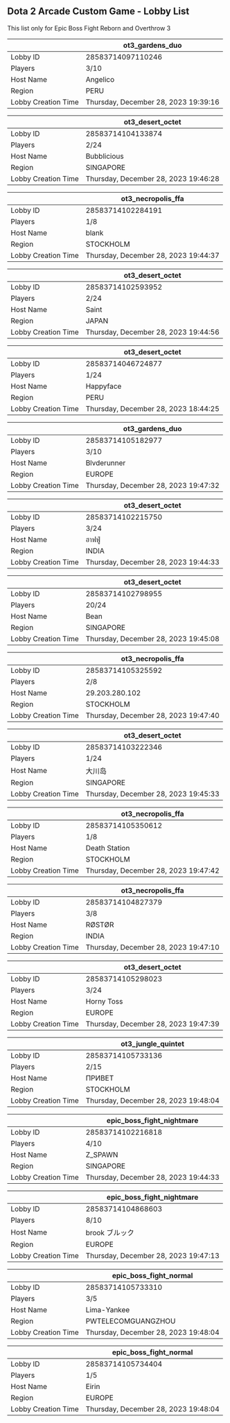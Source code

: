 ## Dota 2 Arcade Custom Game - Lobby List

This list only for Epic Boss Fight Reborn and Overthrow 3

|  | ot3_gardens_duo |
| ------ | ------ |
| Lobby ID | 28583714097110246 |
| Players | 3/10 |
| Host Name | Angelico |
| Region | PERU |
| Lobby Creation Time | Thursday, December 28, 2023 19:39:16 |


|  | ot3_desert_octet |
| ------ | ------ |
| Lobby ID | 28583714104133874 |
| Players | 2/24 |
| Host Name | Bubblicious |
| Region | SINGAPORE |
| Lobby Creation Time | Thursday, December 28, 2023 19:46:28 |


|  | ot3_necropolis_ffa |
| ------ | ------ |
| Lobby ID | 28583714102284191 |
| Players | 1/8 |
| Host Name | blank |
| Region | STOCKHOLM |
| Lobby Creation Time | Thursday, December 28, 2023 19:44:37 |


|  | ot3_desert_octet |
| ------ | ------ |
| Lobby ID | 28583714102593952 |
| Players | 2/24 |
| Host Name | Saint |
| Region | JAPAN |
| Lobby Creation Time | Thursday, December 28, 2023 19:44:56 |


|  | ot3_desert_octet |
| ------ | ------ |
| Lobby ID | 28583714046724877 |
| Players | 1/24 |
| Host Name | Happyface |
| Region | PERU |
| Lobby Creation Time | Thursday, December 28, 2023 18:44:25 |


|  | ot3_gardens_duo |
| ------ | ------ |
| Lobby ID | 28583714105182977 |
| Players | 3/10 |
| Host Name | Blvderunner |
| Region | EUROPE |
| Lobby Creation Time | Thursday, December 28, 2023 19:47:32 |


|  | ot3_desert_octet |
| ------ | ------ |
| Lobby ID | 28583714102215750 |
| Players | 3/24 |
| Host Name | ฮาฟฟู่ |
| Region | INDIA |
| Lobby Creation Time | Thursday, December 28, 2023 19:44:33 |


|  | ot3_desert_octet |
| ------ | ------ |
| Lobby ID | 28583714102798955 |
| Players | 20/24 |
| Host Name | Bean |
| Region | SINGAPORE |
| Lobby Creation Time | Thursday, December 28, 2023 19:45:08 |


|  | ot3_necropolis_ffa |
| ------ | ------ |
| Lobby ID | 28583714105325592 |
| Players | 2/8 |
| Host Name | 29.203.280.102 |
| Region | STOCKHOLM |
| Lobby Creation Time | Thursday, December 28, 2023 19:47:40 |


|  | ot3_desert_octet |
| ------ | ------ |
| Lobby ID | 28583714103222346 |
| Players | 1/24 |
| Host Name | 大川岛 |
| Region | SINGAPORE |
| Lobby Creation Time | Thursday, December 28, 2023 19:45:33 |


|  | ot3_necropolis_ffa |
| ------ | ------ |
| Lobby ID | 28583714105350612 |
| Players | 1/8 |
| Host Name | Death Station |
| Region | STOCKHOLM |
| Lobby Creation Time | Thursday, December 28, 2023 19:47:42 |


|  | ot3_necropolis_ffa |
| ------ | ------ |
| Lobby ID | 28583714104827379 |
| Players | 3/8 |
| Host Name | RØSTØR |
| Region | INDIA |
| Lobby Creation Time | Thursday, December 28, 2023 19:47:10 |


|  | ot3_desert_octet |
| ------ | ------ |
| Lobby ID | 28583714105298023 |
| Players | 3/24 |
| Host Name | Horny Toss |
| Region | EUROPE |
| Lobby Creation Time | Thursday, December 28, 2023 19:47:39 |


|  | ot3_jungle_quintet |
| ------ | ------ |
| Lobby ID | 28583714105733136 |
| Players | 2/15 |
| Host Name | ПРИВЕТ |
| Region | STOCKHOLM |
| Lobby Creation Time | Thursday, December 28, 2023 19:48:04 |


|  | epic_boss_fight_nightmare |
| ------ | ------ |
| Lobby ID | 28583714102216818 |
| Players | 4/10 |
| Host Name | Z_SPAWN |
| Region | SINGAPORE |
| Lobby Creation Time | Thursday, December 28, 2023 19:44:33 |


|  | epic_boss_fight_nightmare |
| ------ | ------ |
| Lobby ID | 28583714104868603 |
| Players | 8/10 |
| Host Name | brook ブルック |
| Region | EUROPE |
| Lobby Creation Time | Thursday, December 28, 2023 19:47:13 |


|  | epic_boss_fight_normal |
| ------ | ------ |
| Lobby ID | 28583714105733310 |
| Players | 3/5 |
| Host Name | Lima-Yankee |
| Region | PWTELECOMGUANGZHOU |
| Lobby Creation Time | Thursday, December 28, 2023 19:48:04 |


|  | epic_boss_fight_normal |
| ------ | ------ |
| Lobby ID | 28583714105734404 |
| Players | 1/5 |
| Host Name | Eirin |
| Region | EUROPE |
| Lobby Creation Time | Thursday, December 28, 2023 19:48:04 |


